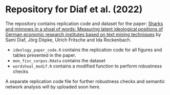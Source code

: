 # Repository for Diaf et al. (2022)
The repository contains replication code and dataset for the paper:  [Sharks and minnows in a shoal of words: Measuring latent ideological positions of German economic research institutes based on text mining techniques](https://doi.org/10.1016/j.ejpoleco.2022.102179) by Sami Diaf, Jörg Döpke, Ulrich Fritsche and Ida Rockenbach.

* `ideology_paper_code.R` contains the replication code for all figures and tables presented in the paper.
* `mon_fisc_corpus.Rdata` contains the dataset
* `wordshoal_modif.R` contains a modified function to perform robustness checks

A separate replication code file for further robustness checks and semantic network analysis will by uploaded soon here.
